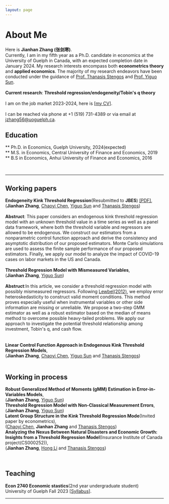 ```yaml
---
layout: page
---
```


# About Me


Here is **Jianhan Zhang (张剑寒)**.       
Currently, I am in my fifth year as a Ph.D. candidate in economics at the University of Guelph in Canada, with an expected completion date in January 2024. My research interests encompass both **econometrics theory** and **applied economics**.
The majority of my research endeavors have been conducted under the guidance of [Prof. Thanasis Stengos](https://www.uoguelph.ca/lang/people/thanasis-stengos) and [Prof. Yiguo Sun](https://www.uoguelph.ca/lang/people/yiguo-sun).  
<br>
   **Current research**: **Threshold regression/endogeneity/Tobin's q theory**  
 <br>
 I am on the job market 2023-2024, here is [[my CV](https://jianhzhang.github.io/file/Jianhan_Zhang_CV_11172023.pdf)].  
 <br>
 I can be reached via phone at +1 (519) 731-4389 or via email at <a href="mailto:jzhang56@uoguelph.ca">jzhang56@uoguelph.ca</a>.
<br>

## Education  
** Ph.D. in Economics, Guelph University, 2024(expected)  
** M.S. in Economics, Central University of Finance and Economics, 2019  
** B.S in Economics,  Anhui University of Finance and Economics, 2016  

<br>

---
## Working papers  
**Endogeneity Kink Threshold Regression**(Resubmitted to **JBES**) [[PDF]](https://jianhzhang.github.io/file/Endogenous_kink.pdf),  
(**Jianhan Zhang**, [Chaoyi Chen](https://www.chenchaoyi.com), [Yiguo Sun](https://www.uoguelph.ca/lang/people/yiguo-sun) and [Thanasis Stengos](https://www.uoguelph.ca/lang/people/thanasis-stengos))  
<br/> 
**Abstruct**: This paper considers an endogenous kink threshold regression model with an unknown threshold value in a time series as well as a panel data framework, where both the threshold variable and regressors are allowed to be endogenous. We construct our estimators from a nonparametric control function approach and derive the consistency and asymptotic distribution of our proposed estimators. Monte Carlo simulations are used to assess the finite sample performance of our proposed estimators. Finally, we apply our model to analyze the impact of COVID-19 cases on labor markets in the US and Canada. 
<br/>   
**Threshold Regression Model with Mismeasured Variables**,    
(**Jianhan Zhang**, [Yiguo Sun](https://www.uoguelph.ca/lang/people/yiguo-sun))   
<br/> 
**Abstruct**:In this article, we consider a threshold regression model with possibly mismeasured regressors. Following [Lewbel(2012)](https://www.tandfonline.com/doi/full/10.1080/07350015.2012.643126), we employ error heteroskedasticity to construct valid moment conditions. This method proves especially useful when instrumental variables or other side information are missing or unreliable. We propose a two-step GMM estimator as well as a robust estimator based on the median of means method to overcome possible heavy-tailed problems. We apply our approach to investigate the potential threshold relationship among investment, Tobin's q, and cash flow.  
<br/>   
**Linear Control Function Approach in Endogenous Kink Threshold Regression Models**,   
(**Jianhan Zhang**, [Chaoyi Chen](https://www.chenchaoyi.com), [Yiguo Sun](https://www.uoguelph.ca/lang/people/yiguo-sun) and [Thanasis Stengos](https://www.uoguelph.ca/lang/people/thanasis-stengos))  
<br/>  
## Working in process 
**Robust Generalized Method of Moments (gMM) Estimation in Error-in-Variables Models**,    
(**Jianhan Zhang**, [Yiguo Sun](https://www.uoguelph.ca/lang/people/yiguo-sun))  
**Threshold Regression Model with Non-Classical Measurement Errors**,    
(**Jianhan Zhang**, [Yiguo Sun](https://www.uoguelph.ca/lang/people/yiguo-sun))     
**Latent Group Structure in the Kink Threshold Regression Mode**(Invited paper by econometrics),    
([Chaoyi Chen](https://www.chenchaoyi.com), **Jianhan Zhang** and [Thanasis Stengos](https://www.uoguelph.ca/lang/people/thanasis-stengos))    
**Analyzing the Nexus Between Natural Disasters and Economic Growth: Insights from a Threshold Regression Model**(Insurance Institute of Canada project(CS000252)),    
(**Jianhan Zhang**, [Hong Li](https://www.uoguelph.ca/lang/people/hong-li) and [Thanasis Stengos](https://www.uoguelph.ca/lang/people/thanasis-stengos))     




<br>

## Teaching  
**Econ 2740 Economic stastics**(2nd year undergraduate student)  
University of Guelph  Fall 2023  [[Syllabus](https://jianhzhang.github.io/file/ECON_2740_03_F23.pdf)].


---

